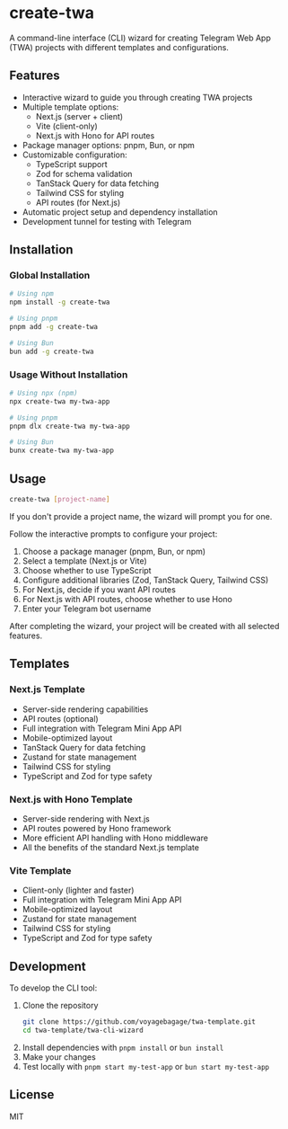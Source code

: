 # create-twa

A command-line interface (CLI) wizard for creating Telegram Web App (TWA) projects with different templates and configurations.

## Features

- Interactive wizard to guide you through creating TWA projects
- Multiple template options:
  - Next.js (server + client)
  - Vite (client-only)
  - Next.js with Hono for API routes
- Package manager options: pnpm, Bun, or npm
- Customizable configuration:
  - TypeScript support
  - Zod for schema validation
  - TanStack Query for data fetching
  - Tailwind CSS for styling
  - API routes (for Next.js)
- Automatic project setup and dependency installation
- Development tunnel for testing with Telegram

## Installation

### Global Installation

```bash
# Using npm
npm install -g create-twa

# Using pnpm
pnpm add -g create-twa

# Using Bun
bun add -g create-twa
```

### Usage Without Installation

```bash
# Using npx (npm)
npx create-twa my-twa-app

# Using pnpm
pnpm dlx create-twa my-twa-app

# Using Bun
bunx create-twa my-twa-app
```

## Usage

```bash
create-twa [project-name]
```

If you don't provide a project name, the wizard will prompt you for one.

Follow the interactive prompts to configure your project:

1. Choose a package manager (pnpm, Bun, or npm)
2. Select a template (Next.js or Vite)
3. Choose whether to use TypeScript
4. Configure additional libraries (Zod, TanStack Query, Tailwind CSS)
5. For Next.js, decide if you want API routes
6. For Next.js with API routes, choose whether to use Hono
7. Enter your Telegram bot username

After completing the wizard, your project will be created with all selected features.

## Templates

### Next.js Template

- Server-side rendering capabilities
- API routes (optional)
- Full integration with Telegram Mini App API
- Mobile-optimized layout
- TanStack Query for data fetching
- Zustand for state management
- Tailwind CSS for styling
- TypeScript and Zod for type safety

### Next.js with Hono Template

- Server-side rendering with Next.js
- API routes powered by Hono framework
- More efficient API handling with Hono middleware
- All the benefits of the standard Next.js template

### Vite Template

- Client-only (lighter and faster)
- Full integration with Telegram Mini App API
- Mobile-optimized layout
- Zustand for state management
- Tailwind CSS for styling
- TypeScript and Zod for type safety

## Development

To develop the CLI tool:

1. Clone the repository
   ```bash
   git clone https://github.com/voyagebagage/twa-template.git
   cd twa-template/twa-cli-wizard
   ```
2. Install dependencies with `pnpm install` or `bun install`
3. Make your changes
4. Test locally with `pnpm start my-test-app` or `bun start my-test-app`

## License

MIT
